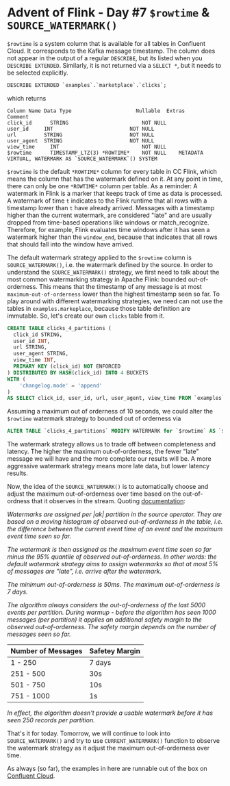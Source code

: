 # Advent of Flink - Day #7 `$rowtime` & `SOURCE_WATERMARK()` 

`$rowtime` is a system column that is available for all tables in Confluent Cloud. It corresponds to the Kafka message 
timestamp. The column does not appear in the output of a regular `DESCRIBE`, but its listed when you 
`DESCRIBE EXTENDED`. Similarly, it is not returned via a `SELECT *`, but it needs to be selected explicitly.

```sql
DESCRIBE EXTENDED `examples`.`marketplace`.`clicks`;
```
which returns
````
Column Name Data Type	                  Nullable	Extras	                                           Comment
click_id	  STRING	                    NOT NULL	 	 
user_id	    INT	                        NOT NULL
url	        STRING	                    NOT NULL	 	 
user_agent	STRING	                    NOT NULL	 	 
view_time	  INT	                        NOT NULL	 	 
$rowtime	  TIMESTAMP_LTZ(3) *ROWTIME*	NOT NULL	METADATA VIRTUAL, WATERMARK AS `SOURCE_WATERMARK`()	SYSTEM
````
`$rowtime` is the default `*ROWTIME*` column for every table in CC Flink, which means the column that has the watermark 
defined on it. At any point in time, there can only be one `*ROWTIME*` column per table. As a reminder: A watermark in 
Flink is a marker that keeps track of time as data is processed. A watermark of time `t` indicates to the Flink runtime 
that all rows with a timestamp lower than `t` have already arrived. Messages with a timestamp higher than the current watermark, 
are considered "late" and are usually dropped from time-based operations like windows or match_recognize. Therefore, for example, 
Flink evaluates time windows after it has seen a watermark higher than the `window_end`, because that indicates that all rows that 
should fall into the window have arrived.

The default watermark strategy applied to the `$rowtime` column is `SOURCE_WATERMARK()`, i.e. the watermark defined by
the source. In order to understand the `SOURCE_WATERMARK()` strategy, we first need to talk about the most common watermarking 
strategy in Apache Flink: bounded out-of-orderness. This means that the timestamp of any message is at most `maximum-out-of-orderness` 
lower than the highest timestamp seen so far. To play around with different watermarking strategies, we need can not use the tables in 
`examples.markeplace`, because those table definition are immutable. So, let's create our own `clicks` table from it. 

```sql
CREATE TABLE clicks_4_partitions (
  click_id STRING, 
  user_id INT, 
  url STRING,
  user_agent STRING,
  view_time INT, 
  PRIMARY KEY (click_id) NOT ENFORCED
) DISTRIBUTED BY HASH(click_id) INTO 4 BUCKETS
WITH (
    'changelog.mode' = 'append'
)
AS SELECT click_id, user_id, url, user_agent, view_time FROM `examples`.`marketplace`.clicks; 
```
Assuming a maximum out of orderness of 10 seconds, we could alter the `$rowtime` 
watermark strategy to bounded out of orderness via

```sql
ALTER TABLE `clicks_4_partitions` MODIFY WATERMARK for `$rowtime` AS `$rowtime` - INTERVAL '10' SECONDS
```

The watermark strategy allows us to trade off between completeness and latency. The higher the maximum out-of-orderness, the fewer "late"
message we will have and the more complete our results will be. A more aggressive watermark strategy means more late data, but lower latency results.

Now, the idea of the `SOURCE_WATERMARK()` is to automatically choose and adjust the maximum out-of-orderness over time based on the 
out-of-ordness that it observes in the stream. Quoting [documentation](https://docs.confluent.io/cloud/current/flink/reference/functions/datetime-functions.html#flink-sql-source-watermark-function):

*Watermarks are assigned per |ak| partition in the source operator. They
are based on a moving histogram of observed out-of-orderness in the table,
i.e. the difference between the current event time of an event and the maximum
event time seen so far.*

*The watermark is then assigned as the maximum event time seen so far minus
the 95% quantile of observed out-of-orderness. In other words: the default
watermark strategy aims to assign watermarks so that at most 5% of messages
are "late", i.e. arrive after the watermark.*

*The minimum out-of-orderness is 50ms. The maximum out-of-orderness is 7 days.*

*The algorithm always considers the out-of-orderness of the last 5000 events
per partition. During warmup - before the algorithm has seen 1000 messages
(per partition) it applies an additional safety margin to the observed
out-of-orderness. The safety margin depends on the number of messages seen so
far.*

| Number of Messages | Safetey Margin |
|------------------- |----------------|
| 1 - 250            |      7 days    |
| 251 - 500          |      30s       |
| 501 - 750          |      10s       |
| 751 - 1000         |      1s        |

*In effect, the algorithm doesn't provide a usable watermark before it has seen
250 records per partition.*

That's it for today. Tomorrow, we will continue to look into `SOURCE_WATERMARK()` and try to use `CURRENT_WATERMARK()` function 
to observe the watermark strategy as it adjust the maximum out-of-orderness over time.

As always (so far), the examples in here are runnable out of the box on [Confluent Cloud](https://confluent.cloud).

